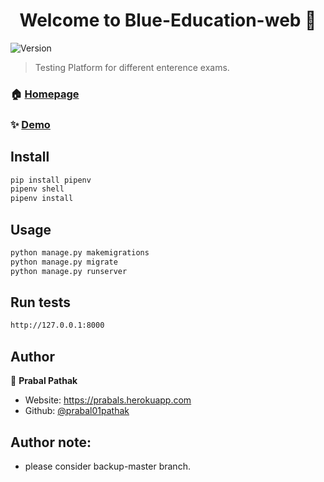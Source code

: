 <h1 align="center">Welcome to Blue-Education-web 👋</h1>
<p>
  <img alt="Version" src="https://img.shields.io/badge/version-1.0.2-blue.svg?cacheSeconds=2592000" />
</p>

> Testing Platform for different enterence exams.

### 🏠 [Homepage](https://blueeducation.herokuapp.com)

### ✨ [Demo](https://blueeducation.herokuapp.com)

## Install

```sh
pip install pipenv
pipenv shell
pipenv install
```

## Usage

```sh
python manage.py makemigrations
python manage.py migrate
python manage.py runserver
```

## Run tests

```sh
http://127.0.0.1:8000
```

## Author

👤 **Prabal Pathak**

*   Website: https://prabals.herokuapp.com
*   Github: [@prabal01pathak](https://github.com/prabal01pathak)

## Author note:
- please consider backup-master branch.
